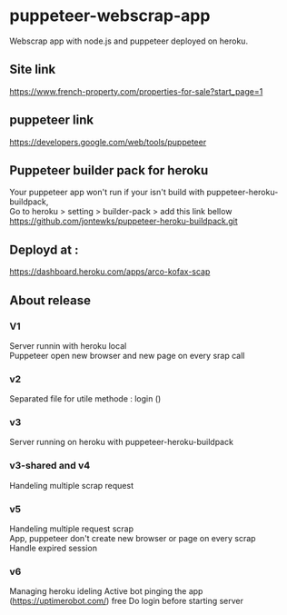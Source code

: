 # puppeteer-webscrap-app
Webscrap app with node.js and puppeteer deployed on heroku. 
<br>
## Site link
https://www.french-property.com/properties-for-sale?start_page=1

## puppeteer link
https://developers.google.com/web/tools/puppeteer

## Puppeteer builder pack for heroku
Your puppeteer app won't run if your isn't build with puppeteer-heroku-buildpack, <br>
Go to heroku > setting > builder-pack > add this link bellow <br>
https://github.com/jontewks/puppeteer-heroku-buildpack.git

## Deployd at :
https://dashboard.heroku.com/apps/arco-kofax-scap

## About release
### V1
Server runnin with heroku local <br>
Puppeteer open new browser and new page on every srap call <br>

### v2
Separated file for utile methode : login ()

### v3
Server running on heroku with puppeteer-heroku-buildpack

### v3-shared and v4
Handeling multiple scrap request

### v5
Handeling multiple request scrap <br>
App, puppeteer don't create new browser or page on every scrap <br>
Handle expired session

### v6
Managing heroku ideling
Active bot pinging the app (https://uptimerobot.com/) free
Do login before starting server
